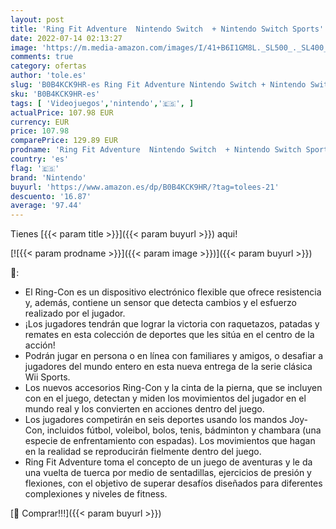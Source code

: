 ```yaml
---
layout: post
title: 'Ring Fit Adventure  Nintendo Switch  + Nintendo Switch Sports'
date: 2022-07-14 02:13:27
image: 'https://m.media-amazon.com/images/I/41+B6I1GM8L._SL500_._SL400_.jpg'
comments: true
category: ofertas
author: 'tole.es'
slug: 'B0B4KCK9HR-es Ring Fit Adventure Nintendo Switch + Nintendo Switch Sports'
sku: 'B0B4KCK9HR-es'
tags: [ 'Videojuegos','nintendo','🇪🇸', ]
actualPrice: 107.98 EUR
currency: EUR
price: 107.98
comparePrice: 129.89 EUR
prodname: 'Ring Fit Adventure  Nintendo Switch  + Nintendo Switch Sports'
country: 'es'
flag: '🇪🇸'
brand: 'Nintendo'
buyurl: 'https://www.amazon.es/dp/B0B4KCK9HR/?tag=tolees-21'
descuento: '16.87'
average: '97.44'
---
```


Tienes [{{< param title >}}]({{< param buyurl >}}) aqui!

[![{{< param prodname >}}]({{< param image >}})]({{< param buyurl >}})

🔎:

- El Ring-Con es un dispositivo electrónico flexible que ofrece resistencia y, además, contiene un sensor que detecta cambios y el esfuerzo realizado por el jugador.
- ¡Los jugadores tendrán que lograr la victoria con raquetazos, patadas y remates en esta colección de deportes que les sitúa en el centro de la acción!
- Podrán jugar en persona o en línea con familiares y amigos, o desafiar a jugadores del mundo entero en esta nueva entrega de la serie clásica Wii Sports.
- Los nuevos accesorios Ring-Con y la cinta de la pierna, que se incluyen con en el juego, detectan y miden los movimientos del jugador en el mundo real y los convierten en acciones dentro del juego.
- Los jugadores competirán en seis deportes usando los mandos Joy-Con, incluidos fútbol, voleibol, bolos, tenis, bádminton y chambara (una especie de enfrentamiento con espadas). Los movimientos que hagan en la realidad se reproducirán fielmente dentro del juego.
- Ring Fit Adventure toma el concepto de un juego de aventuras y le da una vuelta de tuerca por medio de sentadillas, ejercicios de presión y flexiones, con el objetivo de superar desafíos diseñados para diferentes complexiones y niveles de fitness.

[🛒 Comprar!!!]({{< param buyurl >}})
